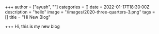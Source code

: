 +++
author = ["ayush", ""]
categories = []
date = 2022-01-17T18:30:00Z
description = "hello"
image = "/images/2020-three-quarters-3.png"
tags = []
title = "Hi New Blog"

+++
Hi, this is my new blog